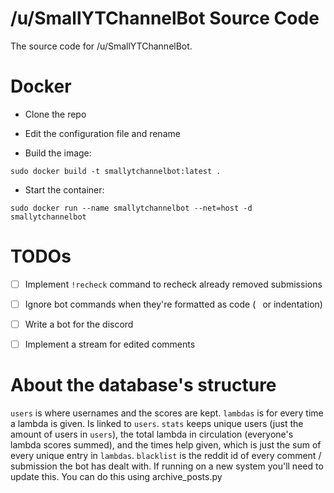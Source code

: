 # /u/SmallYTChannelBot Source Code

The source code for /u/SmallYTChannelBot.

# Docker

- Clone the repo

- Edit the configuration file and rename

- Build the image:

`sudo docker build -t smallytchannelbot:latest .`

- Start the container:

`sudo docker run --name smallytchannelbot --net=host -d smallytchannelbot`

# TODOs

- [ ] Implement `!recheck` command to recheck already removed submissions

- [ ] Ignore bot commands when they're formatted as code (` ` or indentation)

- [ ] Write a bot for the discord

- [ ] Implement a stream for edited comments

# About the database's structure

`users` is where usernames and the scores are kept. `lambdas` is for every
time a lambda is given. Is linked to `users`. `stats` keeps unique users (just
the amount of users in `users`), the total lambda in circulation (everyone's
lambda scores summed), and the times help given, which is just the sum of every
unique entry in `lambdas`. `blacklist` is the reddit id of every comment / 
submission the bot has dealt with. If running on a new system you'll need to
update this. You can do this using archive_posts.py
